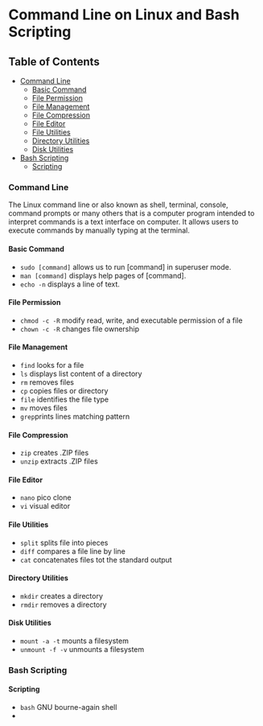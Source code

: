 # Command Line on Linux and Bash Scripting

## Table of Contents

- [Command Line](#command-line)
    - [Basic Command](#basic-command)
    - [File Permission](#file-permission)
    - [File Management](#file-management)
    - [File Compression](#file-compression)
    - [File Editor](#file-editor)
    - [File Utilities](#file-eutilities)
    - [Directory Utilities](#directory-utilities)
    - [Disk Utilities](#disk-utilities)
- [Bash Scripting](#bash-scripting)
    - [Scripting](#scripting)

### Command Line
The Linux command line or also known as shell, terminal, console, command prompts or many others that is a computer program intended to interpret commands is a text interface on computer. It allows users to execute commands by manually typing at the terminal.

#### Basic Command
- `sudo [command]` allows us to run [command] in superuser mode.
- `man [command]` displays help pages of [command].
- `echo -n` displays a line of text.

#### File Permission
- `chmod -c -R` modify read, write, and executable permission of a file
- `chown -c -R` changes file ownership

#### File Management
- `find` looks for a file
- `ls` displays list content of a directory
- `rm` removes files 
- `cp` copies files or directory
- `file` identifies the file type
- `mv` moves files 
- `grep`prints lines matching pattern

#### File Compression
- `zip` creates .ZIP files
- `unzip` extracts .ZIP files

#### File Editor
- `nano` pico clone
- `vi` visual editor

#### File Utilities
- `split` splits file into pieces
- `diff` compares a file line by line
- `cat` concatenates files tot the standard output

#### Directory Utilities
- `mkdir` creates a directory
- `rmdir` removes a directory

#### Disk Utilities
- `mount -a -t` mounts a filesystem
- `unmount -f -v` unmounts a filesystem

### Bash Scripting

#### Scripting
- `bash` GNU bourne-again shell
- 

